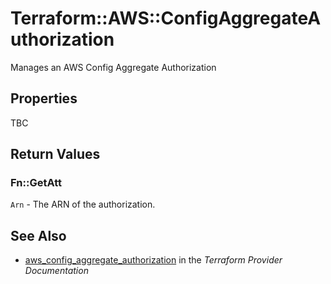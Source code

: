 # Terraform::AWS::ConfigAggregateAuthorization

Manages an AWS Config Aggregate Authorization

## Properties

TBC

## Return Values

### Fn::GetAtt

`Arn` - The ARN of the authorization.

## See Also

* [aws_config_aggregate_authorization](https://www.terraform.io/docs/providers/aws/r/config_aggregate_authorization.html) in the _Terraform Provider Documentation_